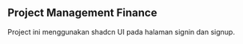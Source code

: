 ## Project Management Finance 

Project ini menggunakan shadcn UI pada halaman signin dan signup.


